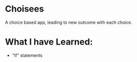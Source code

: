 # Choisees

A choice based app, leading to new outcome with each choice.

# What I have Learned:
* "If" statements

